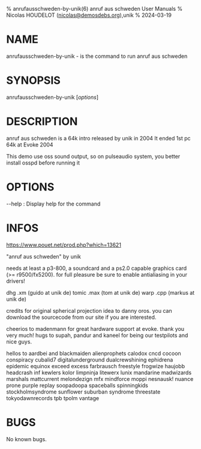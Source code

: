 % anrufausschweden-by-unik(6) anruf aus schweden User Manuals
% Nicolas HOUDELOT (nicolas@demosdebs.org),unik
% 2024-03-19

# NAME
anrufausschweden-by-unik - is the command to run anruf aus schweden 

# SYNOPSIS
anrufausschweden-by-unik [*options*]

# DESCRIPTION
anruf aus schweden is a 64k intro released by unik in 2004
It ended 1st pc 64k at Evoke 2004

This demo use oss sound output, so on pulseaudio system, you better install
osspd before running it

# OPTIONS
\--help
:   Display help for the command

# INFOS
https://www.pouet.net/prod.php?which=13621

"anruf aus schweden"
by unik

needs at least a p3-800, a soundcard and a ps2.0 capable graphics card 
(>= r9500/fx5200).
for full pleasure be sure to enable antialiasing in your drivers!

dhg   .xm  (guido at unik de)
tomic .max (tom at unik de)
warp  .cpp (markus at unik de)

credits for original spherical projection idea to danny oros.
you can download the sourcecode from our site if you are interested.

cheerios to madenmann for great hardware support at evoke. thank you very much!
hugs to supah, pandur and kaneel for being our testpilots and nice guys.

hellos to aardbei and blackmaiden alienprophets calodox cncd cocoon conspiracy
cubalid7 digitalunderground dualcrewshining ephidrena epidemic equinox exceed 
excess farbrausch freestyle frogwize haujobb headcrash inf kewlers kolor 
limpninja litewerx lunix mandarine madwizards marshals mattcurrent melondezign 
mfx mindforce moppi nesnausk! nuance prone purple replay soopadoopa spaceballs 
spinningkids stockholmsyndrome sunflower suburban syndrome threestate 
tokyodawnrecords tpb tpolm vantage

# BUGS
No known bugs.
